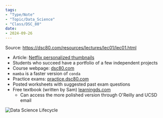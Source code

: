 ```yaml
---
tags:
- "Type/Note"
- "Topic/Data_Science"
- "Class/DSC_80"
date:
- 2024-09-26
---
```


Source: https://dsc80.com/resources/lectures/lec01/lec01.html

- Article: [Netflix personalized thumbnails](https://netflixtechblog.com/artwork-personalization-c589f074ad76)
- Students who succeed have a portfolio of a few independent projects
- Course webpage: [dsc80.com](https://dsc80.com)
- `mamba` is a faster version of `conda`
- Practice exams: [practice.dsc80.com](https://practice.dsc80.com/)
- Posted worksheets with suggested past exam questions
- Free textbook (written by Sam) [learningds.com](https://learningds.org/intro.html)
    - Can access the more polished version through O'Reilly and UCSD email

![Data Science Lifecycle](https://dsc80.com/resources/lectures/lec01/imgs/ds-lifecycle.svg)

